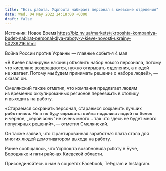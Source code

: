 ```yaml
---
title: "Есть работа. Укрпошта набирает персонал в киевские отделения"
date: Wed, 04 May 2022 14:18:00 +0300
draft: false
---
```

Источник: Новое Время https://biz.nv.ua/markets/ukrposhta-kompaniya-budet-nabirat-personal-dlya-raboty-v-kieve-novosti-ukrainy-50239216.html


Война России против Украины — главные события 4 мая

«В Киеве планируем наконец объявить набор нового персонала, потому что киевляне возвращаются, нужно открывать отделения, а людей не хватает. Потому мы будем принимать решение о наборе людей», — сказал он.

Смелянский также отметил, что компания предлагает людям из временно оккупированных регионов переезжать в столицу и выходить на работу.

«Стараемся сохранить персонал, стараемся сохранить лучших работников. Но я не буду скрывать: война поделила людей на белое и черное, „серой зоны“ не очень много… так что здесь не будет много популярных решений», — отметил Смелянский.

Он также заявил, что гарантированная заработная плата стала для многих людей демотиватором выхода на работу.



Ранее сообщалось, что Укрпошта возобновила работу в Буче, Бородянке и пяти районах Киевской области.

Присоединяйтесь к нам в соцсетях Facebook, Telegram и Instagram.
